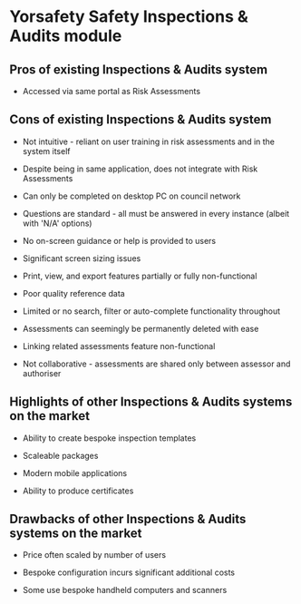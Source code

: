 Yorsafety Safety Inspections & Audits module
=
**Pros of existing Inspections & Audits system**
-
+ Accessed via same portal as Risk Assessments

**Cons of existing Inspections & Audits system**
-
+ Not intuitive - reliant on user training in risk assessments and in the system itself

+ Despite being in same application, does not integrate with Risk Assessments

+ Can only be completed on desktop PC on council network

+ Questions are standard - all must be answered in every instance (albeit with 'N/A' options)

+ No on-screen guidance or help is provided to users

+ Significant screen sizing issues

+ Print, view, and export features partially or fully non-functional

+ Poor quality reference data

+ Limited or no search, filter or auto-complete functionality throughout

+ Assessments can seemingly be permanently deleted with ease

+ Linking related assessments feature non-functional

+ Not collaborative - assessments are shared only between assessor and authoriser


**Highlights of other Inspections & Audits systems on the market**
-
+ Ability to create bespoke inspection templates

+ Scaleable packages

+ Modern mobile applications

+ Ability to produce certificates


**Drawbacks of other Inspections & Audits systems on the market**
-
+ Price often scaled by number of users

+ Bespoke configuration incurs significant additional costs

+ Some use bespoke handheld computers and scanners
